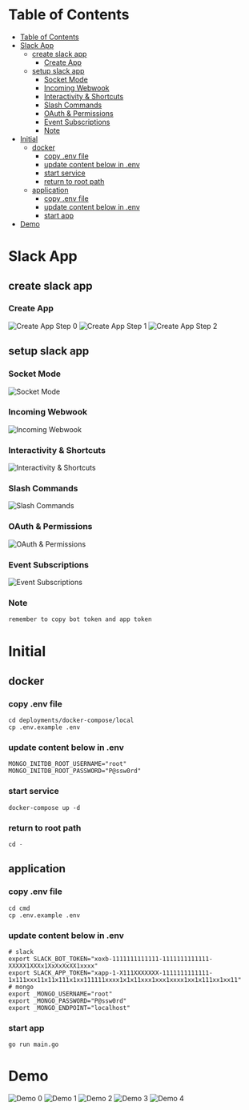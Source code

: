 # Table of Contents
- [Table of Contents](#table-of-contents)
- [Slack App](#slack-app)
  - [create slack app](#create-slack-app)
    - [Create App](#create-app)
  - [setup slack app](#setup-slack-app)
    - [Socket Mode](#socket-mode)
    - [Incoming Webwook](#incoming-webwook)
    - [Interactivity \& Shortcuts](#interactivity--shortcuts)
    - [Slash Commands](#slash-commands)
    - [OAuth \& Permissions](#oauth--permissions)
    - [Event Subscriptions](#event-subscriptions)
    - [Note](#note)
- [Initial](#initial)
  - [docker](#docker)
    - [copy .env file](#copy-env-file)
    - [update content below in .env](#update-content-below-in-env)
    - [start service](#start-service)
    - [return to root path](#return-to-root-path)
  - [application](#application)
    - [copy .env file](#copy-env-file-1)
    - [update content below in .env](#update-content-below-in-env-1)
    - [start app](#start-app)
- [Demo](#demo)

# Slack App
## create slack app
### Create App
![Create App Step 0](img/000.png)
![Create App Step 1](img/001.png)
![Create App Step 2](img/002.png)
## setup slack app
### Socket Mode
![Socket Mode](img/003.png)
### Incoming Webwook
![Incoming Webwook](img/004.png)
### Interactivity & Shortcuts
![Interactivity & Shortcuts](img/005.png)
### Slash Commands
![Slash Commands](img/006.png)
### OAuth & Permissions
![OAuth & Permissions](img/007.png)
### Event Subscriptions
![Event Subscriptions](img/008.png)
### Note
``` txt
remember to copy bot token and app token
```

# Initial
## docker
### copy .env file
``` shell
cd deployments/docker-compose/local
cp .env.example .env
```
### update content below in .env
``` shell
MONGO_INITDB_ROOT_USERNAME="root"
MONGO_INITDB_ROOT_PASSWORD="P@ssw0rd"
```
### start service
``` shell
docker-compose up -d
```
### return to root path
``` shell
cd -
```

## application
### copy .env file
``` shell
cd cmd
cp .env.example .env
```
### update content below in .env
``` shell
# slack
export SLACK_BOT_TOKEN="xoxb-1111111111111-1111111111111-XXXXX1XXXx1XxXxXxXX1xxxx"
export SLACK_APP_TOKEN="xapp-1-X111XXXXXXX-1111111111111-1x111xxx11x11x111x1xx111111xxxx1x1x11xxx1xxx1xxxx1xx1x111xx1xx11"
# mongo
export _MONGO_USERNAME="root"
export _MONGO_PASSWORD="P@ssw0rd"
export _MONGO_ENDPOINT="localhost"
```
### start app
``` shell
go run main.go
```

# Demo
![Demo 0](img/009.png)
![Demo 1](img/010.png)
![Demo 2](img/011.png)
![Demo 3](img/012.png)
![Demo 4](img/013.png)
